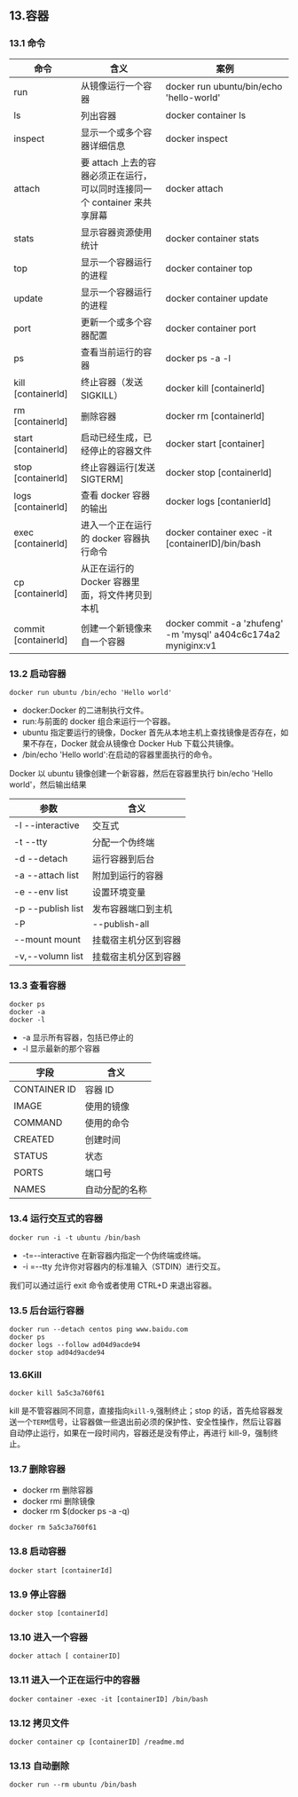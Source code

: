 ## 13.容器

### 13.1 命令

| 命令                 | 含义                                                                      | 案例                                                           |
| -------------------- | ------------------------------------------------------------------------- | -------------------------------------------------------------- |
| run                  | 从镜像运行一个容器                                                        | docker run ubuntu/bin/echo 'hello-world'                       |
| ls                   | 列出容器                                                                  | docker container ls                                            |
| inspect              | 显示一个或多个容器详细信息                                                | docker inspect                                                 |
| attach               | 要 attach 上去的容器必须正在运行，可以同时连接同一个 container 来共享屏幕 | docker attach                                                  |
| stats                | 显示容器资源使用统计                                                      | docker container stats                                         |
| top                  | 显示一个容器运行的进程                                                    | docker container top                                           |
| update               | 显示一个容器运行的进程                                                    | docker container update                                        |
| port                 | 更新一个或多个容器配置                                                    | docker container port                                          |
| ps                   | 查看当前运行的容器                                                        | docker ps -a -l                                                |
| kill [containerld]   | 终止容器（发送 SIGKILL）                                                  | docker kill [containerld]                                      |
| rm [containerld]     | 删除容器                                                                  | docker rm [containerld]                                        |
| start [containerld]  | 启动已经生成，已经停止的容器文件                                          | docker start [container]                                       |
| stop [containerld]   | 终止容器运行[发送 SIGTERM]                                                | docker stop [containerld]                                      |
| logs [containerld]   | 查看 docker 容器的输出                                                    | docker logs [contanierld]                                      |
| exec [containerld]   | 进入一个正在运行的 docker 容器执行命令                                    | docker container exec -it [containerID]/bin/bash               |
| cp [containerld]     | 从正在运行的 Docker 容器里面，将文件拷贝到本机                            |
| commit [containerld] | 创建一个新镜像来自一个容器                                                | docker commit -a 'zhufeng' -m 'mysql' a404c6c174a2 myniginx:v1 |

### 13.2 启动容器

```
docker run ubuntu /bin/echo 'Hello world'
```

* docker:Docker 的二进制执行文件。
* run:与前面的 docker 组合来运行一个容器。
* ubuntu 指定要运行的镜像，Docker 首先从本地主机上查找镜像是否存在，如果不存在，Docker 就会从镜像仓 Docker Hub 下载公共镜像。
* /bin/echo 'Hello world':在启动的容器里面执行的命令。

Docker 以 ubuntu 镜像创建一个新容器，然后在容器里执行 bin/echo 'Hello world'，然后输出结果

| 参数              | 含义                 |
| ----------------- | -------------------- |
| -l --interactive  | 交互式               |
| -t --tty          | 分配一个伪终端       |
| -d --detach       | 运行容器到后台       |
| -a --attach list  | 附加到运行的容器     |
| -e --env list     | 设置环境变量         |
| -p --publish list | 发布容器端口到主机   |
| -P                | --publish-all        |
| --mount mount     | 挂载宿主机分区到容器 |
| -v,--volumn list  | 挂载宿主机分区到容器 |

### 13.3 查看容器

```
docker ps
docker -a
docker -l
```

* -a 显示所有容器，包括已停止的
* -l 显示最新的那个容器

| 字段         | 含义           |
| ------------ | -------------- |
| CONTAINER ID | 容器 ID        |
| IMAGE        | 使用的镜像     |
| COMMAND      | 使用的命令     |
| CREATED      | 创建时间       |
| STATUS       | 状态           |
| PORTS        | 端口号         |
| NAMES        | 自动分配的名称 |

### 13.4 运行交互式的容器

```
docker run -i -t ubuntu /bin/bash
```

* -t=--interactive 在新容器内指定一个伪终端或终端。
* -i =--tty 允许你对容器内的标准输入（STDIN）进行交互。

我们可以通过运行 exit 命令或者使用 CTRL+D 来退出容器。

### 13.5 后台运行容器

```
docker run --detach centos ping www.baidu.com
docker ps
docker logs --follow ad04d9acde94
docker stop ad04d9acde94
```

### 13.6Kill

```
docker kill 5a5c3a760f61
```

kill 是不管容器同不同意，直接指向`kill-9`,强制终止；stop 的话，首先给容器发送一个`TERM`信号，让容器做一些退出前必须的保护性、安全性操作，然后让容器自动停止运行，如果在一段时间内，容器还是没有停止，再进行 kill-9，强制终止。

### 13.7 删除容器

* docker rm 删除容器
* docker rmi 删除镜像
* docker rm $(docker ps -a -q)

```
docker rm 5a5c3a760f61
```

### 13.8 启动容器

```
docker start [containerId]
```

### 13.9 停止容器

```
docker stop [containerId]
```

### 13.10 进入一个容器

```
docker attach [ containerID]
```

### 13.11 进入一个正在运行中的容器

```
docker container -exec -it [containerID] /bin/bash
```

### 13.12 拷贝文件

```
docker container cp [containerID] /readme.md
```

### 13.13 自动删除

```
docker run --rm ubuntu /bin/bash
```